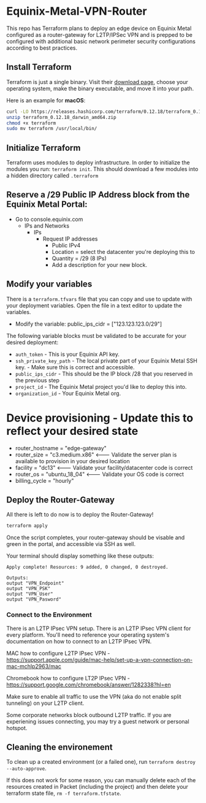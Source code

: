 # Equinix-Metal-VPN-Router

This repo has Terraform plans to deploy an edge device on Equinix Metal configured as a router-gateway for L2TP/IPSec VPN and is prepped to be configured with additional basic network perimeter security configurations according to best practices.

## Install Terraform 
Terraform is just a single binary.  Visit their [download page](https://www.terraform.io/downloads.html), choose your operating system, make the binary executable, and move it into your path. 
 
Here is an example for **macOS**: 
```bash 
curl -LO https://releases.hashicorp.com/terraform/0.12.18/terraform_0.12.18_darwin_amd64.zip 
unzip terraform_0.12.18_darwin_amd64.zip 
chmod +x terraform 
sudo mv terraform /usr/local/bin/ 
``` 

## Initialize Terraform 
Terraform uses modules to deploy infrastructure. In order to initialize the modules you run: `terraform init`. This should download a few modules into a hidden directory called `.terraform` 


## Reserve a /29 Public IP Address block from the Equinix Metal Portal:
* Go to console.equinix.com
  * IPs and Networks
    * IPs
      * Request IP addresses
        * Public IPv4
        * Location = select the datacenter you're deploying this to
        * Quantity = /29 (8 IPs)
        * Add a description for your new block.


## Modify your variables 
There is a `terraform.tfvars` file that you can copy and use to update with your deployment variables. Open the file in a text editor to update the variables.

* Modify the variable: public_ips_cidr = ["123.123.123.0/29"]

The following variable blocks must be validated to be accurate for your desired deployment:

* `auth_token` - This is your Equinix API key.
* `ssh_private_key_path` - The local private part of your Equinix Metal SSH key. - Make sure this is correct and accessible.
* `public_ips_cidr` - This should be the IP block /28 that you reserved in the previous step
* `project_id` - The Equinix Metal project you'd like to deploy this into.
* `organization_id` - Your Equinix Metal org.

# Device provisioning - Update this to reflect your desired state
* router_hostname = "edge-gateway"
* router_size = "c3.medium.x86"     <--- Validate the server plan is available to provision in your desired location
* facility = "dc13"                 <--- Validate your facility/datacenter code is correct
* router_os = "ubuntu_18_04"        <--- Validate your OS code is correct
* billing_cycle = "hourly"          

 
## Deploy the Router-Gateway 
 
All there is left to do now is to deploy the Router-Gateway! 

```bash 
terraform apply
``` 

Once the script completes, your router-gateway should be visable and green in the portal, and accessible via SSH as well. 

Your terminal should display something like these outputs:

``` 
Apply complete! Resources: 9 added, 0 changed, 0 destroyed. 
 
Outputs: 
output "VPN_Endpoint"
output "VPN_PSK" 
output "VPN_User" 
output "VPN_Pasword" 
``` 
### Connect to the Environment

There is an L2TP IPsec VPN setup. There is an L2TP IPsec VPN client for every platform. You'll need to reference your operating system's documentation on how to connect to an L2TP IPsec VPN.

MAC how to configure L2TP IPsec VPN - https://support.apple.com/guide/mac-help/set-up-a-vpn-connection-on-mac-mchlp2963/mac

Chromebook how to configure LT2P IPsec VPN - https://support.google.com/chromebook/answer/1282338?hl=en

Make sure to enable all traffic to use the VPN (aka do not enable split tunneling) on your L2TP client.

Some corporate networks block outbound L2TP traffic. If you are experiening issues connecting, you may try a guest network or personal hotspot.

## Cleaning the environement
To clean up a created environment (or a failed one), run `terraform destroy --auto-approve`.

If this does not work for some reason, you can manually delete each of the resources created in Packet (including the project) and then delete your terraform state file, `rm -f terraform.tfstate`.
